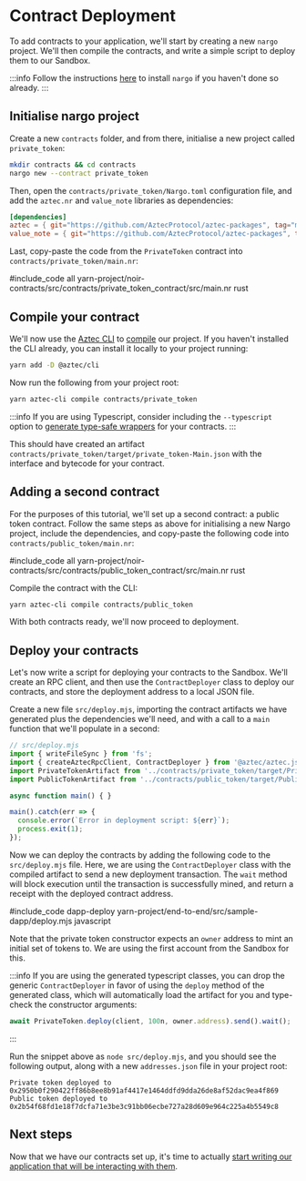# Contract Deployment

To add contracts to your application, we'll start by creating a new `nargo` project. We'll then compile the contracts, and write a simple script to deploy them to our Sandbox.

:::info
Follow the instructions [here](../../getting_started/noir_contracts.md) to install `nargo` if you haven't done so already.
:::

## Initialise nargo project

Create a new `contracts` folder, and from there, initialise a new project called `private_token`:

```sh
mkdir contracts && cd contracts
nargo new --contract private_token
```

Then, open the `contracts/private_token/Nargo.toml` configuration file, and add the `aztec.nr` and `value_note` libraries as dependencies:

```toml
[dependencies]
aztec = { git="https://github.com/AztecProtocol/aztec-packages", tag="master", directory="yarn-project/aztec-nr/noir-aztec" }
value_note = { git="https://github.com/AztecProtocol/aztec-packages", tag="master", directory="yarn-project/aztec-nr/value-note" }
```

Last, copy-paste the code from the `PrivateToken` contract into `contracts/private_token/main.nr`:

#include_code all yarn-project/noir-contracts/src/contracts/private_token_contract/src/main.nr rust

## Compile your contract

We'll now use the [Aztec CLI](../../cli/main.md) to [compile](../../contracts/compiling.md) our project. If you haven't installed the CLI already, you can install it locally to your project running:

```sh
yarn add -D @aztec/cli
```

Now run the following from your project root:

```sh
yarn aztec-cli compile contracts/private_token
```

:::info
If you are using Typescript, consider including the `--typescript` option to [generate type-safe wrappers](../../contracts/compiling.md#typescript-interfaces) for your contracts.
:::

This should have created an artifact `contracts/private_token/target/private_token-Main.json` with the interface and bytecode for your contract.

## Adding a second contract

For the purposes of this tutorial, we'll set up a second contract: a public token contract. Follow the same steps as above for initialising a new Nargo project, include the dependencies, and copy-paste the following code into `contracts/public_token/main.nr`:

#include_code all yarn-project/noir-contracts/src/contracts/public_token_contract/src/main.nr rust

Compile the contract with the CLI:

```sh
yarn aztec-cli compile contracts/public_token
```

With both contracts ready, we'll now proceed to deployment.

## Deploy your contracts

Let's now write a script for deploying your contracts to the Sandbox. We'll create an RPC client, and then use the `ContractDeployer` class to deploy our contracts, and store the deployment address to a local JSON file.

Create a new file `src/deploy.mjs`, importing the contract artifacts we have generated plus the dependencies we'll need, and with a call to a `main` function that we'll populate in a second:

```js
// src/deploy.mjs
import { writeFileSync } from 'fs';
import { createAztecRpcClient, ContractDeployer } from '@aztec/aztec.js';
import PrivateTokenArtifact from '../contracts/private_token/target/PrivateToken.json' assert { type: 'json' };
import PublicTokenArtifact from '../contracts/public_token/target/PublicToken.json' assert { type: 'json' };

async function main() { }

main().catch(err => {
  console.error(`Error in deployment script: ${err}`);
  process.exit(1);
});
```

Now we can deploy the contracts by adding the following code to the `src/deploy.mjs` file. Here, we are using the `ContractDeployer` class with the compiled artifact to send a new deployment transaction. The `wait` method will block execution until the transaction is successfully mined, and return a receipt with the deployed contract address. 

#include_code dapp-deploy yarn-project/end-to-end/src/sample-dapp/deploy.mjs javascript

Note that the private token constructor expects an `owner` address to mint an initial set of tokens to. We are using the first account from the Sandbox for this.

:::info
If you are using the generated typescript classes, you can drop the generic `ContractDeployer` in favor of using the `deploy` method of the generated class, which will automatically load the artifact for you and type-check the constructor arguments:

```typescript
await PrivateToken.deploy(client, 100n, owner.address).send().wait();
```
:::

Run the snippet above as `node src/deploy.mjs`, and you should see the following output, along with a new `addresses.json` file in your project root:

```text
Private token deployed to 0x2950b0f290422ff86b8ee8b91af4417e1464ddfd9dda26de8af52dac9ea4f869
Public token deployed to 0x2b54f68fd1e18f7dcfa71e3be3c91bb06ecbe727a28d609e964c225a4b5549c8
```
## Next steps

Now that we have our contracts set up, it's time to actually [start writing our application that will be interacting with them](./contract_interaction.md).